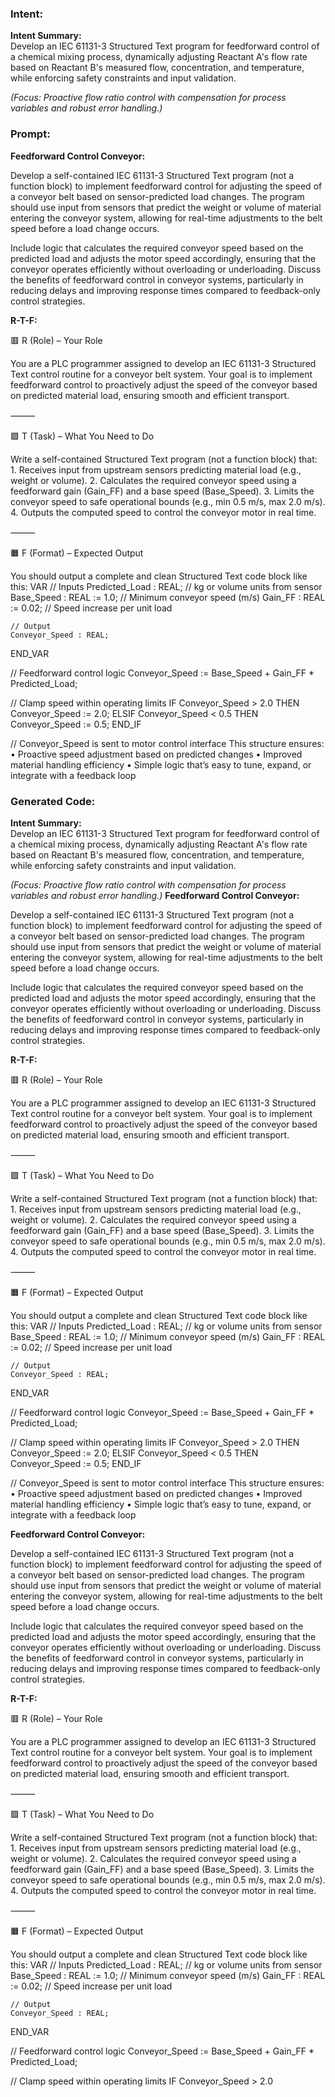 ### Intent:
**Intent Summary:**  
Develop an IEC 61131-3 Structured Text program for feedforward control of a chemical mixing process, dynamically adjusting Reactant A's flow rate based on Reactant B's measured flow, concentration, and temperature, while enforcing safety constraints and input validation.  

*(Focus: Proactive flow ratio control with compensation for process variables and robust error handling.)*

### Prompt:
**Feedforward Control Conveyor:**

Develop a self-contained IEC 61131-3 Structured Text program (not a function block) to implement feedforward control for adjusting the speed of a conveyor belt based on sensor-predicted load changes. The program should use input from sensors that predict the weight or volume of material entering the conveyor system, allowing for real-time adjustments to the belt speed before a load change occurs.

Include logic that calculates the required conveyor speed based on the predicted load and adjusts the motor speed accordingly, ensuring that the conveyor operates efficiently without overloading or underloading. Discuss the benefits of feedforward control in conveyor systems, particularly in reducing delays and improving response times compared to feedback-only control strategies.


**R-T-F:**

🟥 R (Role) – Your Role

You are a PLC programmer assigned to develop an IEC 61131-3 Structured Text control routine for a conveyor belt system. Your goal is to implement feedforward control to proactively adjust the speed of the conveyor based on predicted material load, ensuring smooth and efficient transport.

⸻

🟩 T (Task) – What You Need to Do

Write a self-contained Structured Text program (not a function block) that:
	1.	Receives input from upstream sensors predicting material load (e.g., weight or volume).
	2.	Calculates the required conveyor speed using a feedforward gain (Gain_FF) and a base speed (Base_Speed).
	3.	Limits the conveyor speed to safe operational bounds (e.g., min 0.5 m/s, max 2.0 m/s).
	4.	Outputs the computed speed to control the conveyor motor in real time.

⸻

🟧 F (Format) – Expected Output

You should output a complete and clean Structured Text code block like this:
VAR
    // Inputs
    Predicted_Load : REAL;        // kg or volume units from sensor
    Base_Speed : REAL := 1.0;     // Minimum conveyor speed (m/s)
    Gain_FF : REAL := 0.02;       // Speed increase per unit load

    // Output
    Conveyor_Speed : REAL;
END_VAR

// Feedforward control logic
Conveyor_Speed := Base_Speed + Gain_FF * Predicted_Load;

// Clamp speed within operating limits
IF Conveyor_Speed > 2.0 THEN
    Conveyor_Speed := 2.0;
ELSIF Conveyor_Speed < 0.5 THEN
    Conveyor_Speed := 0.5;
END_IF

// Conveyor_Speed is sent to motor control interface
This structure ensures:
	•	Proactive speed adjustment based on predicted changes
	•	Improved material handling efficiency
	•	Simple logic that’s easy to tune, expand, or integrate with a feedback loop

### Generated Code:
**Intent Summary:**  
Develop an IEC 61131-3 Structured Text program for feedforward control of a chemical mixing process, dynamically adjusting Reactant A's flow rate based on Reactant B's measured flow, concentration, and temperature, while enforcing safety constraints and input validation.  

*(Focus: Proactive flow ratio control with compensation for process variables and robust error handling.)*
**Feedforward Control Conveyor:**

Develop a self-contained IEC 61131-3 Structured Text program (not a function block) to implement feedforward control for adjusting the speed of a conveyor belt based on sensor-predicted load changes. The program should use input from sensors that predict the weight or volume of material entering the conveyor system, allowing for real-time adjustments to the belt speed before a load change occurs.

Include logic that calculates the required conveyor speed based on the predicted load and adjusts the motor speed accordingly, ensuring that the conveyor operates efficiently without overloading or underloading. Discuss the benefits of feedforward control in conveyor systems, particularly in reducing delays and improving response times compared to feedback-only control strategies.


**R-T-F:**

🟥 R (Role) – Your Role

You are a PLC programmer assigned to develop an IEC 61131-3 Structured Text control routine for a conveyor belt system. Your goal is to implement feedforward control to proactively adjust the speed of the conveyor based on predicted material load, ensuring smooth and efficient transport.

⸻

🟩 T (Task) – What You Need to Do

Write a self-contained Structured Text program (not a function block) that:
	1.	Receives input from upstream sensors predicting material load (e.g., weight or volume).
	2.	Calculates the required conveyor speed using a feedforward gain (Gain_FF) and a base speed (Base_Speed).
	3.	Limits the conveyor speed to safe operational bounds (e.g., min 0.5 m/s, max 2.0 m/s).
	4.	Outputs the computed speed to control the conveyor motor in real time.

⸻

🟧 F (Format) – Expected Output

You should output a complete and clean Structured Text code block like this:
VAR
    // Inputs
    Predicted_Load : REAL;        // kg or volume units from sensor
    Base_Speed : REAL := 1.0;     // Minimum conveyor speed (m/s)
    Gain_FF : REAL := 0.02;       // Speed increase per unit load

    // Output
    Conveyor_Speed : REAL;
END_VAR

// Feedforward control logic
Conveyor_Speed := Base_Speed + Gain_FF * Predicted_Load;

// Clamp speed within operating limits
IF Conveyor_Speed > 2.0 THEN
    Conveyor_Speed := 2.0;
ELSIF Conveyor_Speed < 0.5 THEN
    Conveyor_Speed := 0.5;
END_IF

// Conveyor_Speed is sent to motor control interface
This structure ensures:
	•	Proactive speed adjustment based on predicted changes
	•	Improved material handling efficiency
	•	Simple logic that’s easy to tune, expand, or integrate with a feedback loop

**Feedforward Control Conveyor:**

Develop a self-contained IEC 61131-3 Structured Text program (not a function block) to implement feedforward control for adjusting the speed of a conveyor belt based on sensor-predicted load changes. The program should use input from sensors that predict the weight or volume of material entering the conveyor system, allowing for real-time adjustments to the belt speed before a load change occurs.

Include logic that calculates the required conveyor speed based on the predicted load and adjusts the motor speed accordingly, ensuring that the conveyor operates efficiently without overloading or underloading. Discuss the benefits of feedforward control in conveyor systems, particularly in reducing delays and improving response times compared to feedback-only control strategies.


**R-T-F:**

🟥 R (Role) – Your Role

You are a PLC programmer assigned to develop an IEC 61131-3 Structured Text control routine for a conveyor belt system. Your goal is to implement feedforward control to proactively adjust the speed of the conveyor based on predicted material load, ensuring smooth and efficient transport.

⸻

🟩 T (Task) – What You Need to Do

Write a self-contained Structured Text program (not a function block) that:
	1.	Receives input from upstream sensors predicting material load (e.g., weight or volume).
	2.	Calculates the required conveyor speed using a feedforward gain (Gain_FF) and a base speed (Base_Speed).
	3.	Limits the conveyor speed to safe operational bounds (e.g., min 0.5 m/s, max 2.0 m/s).
	4.	Outputs the computed speed to control the conveyor motor in real time.

⸻

🟧 F (Format) – Expected Output

You should output a complete and clean Structured Text code block like this:
VAR
    // Inputs
    Predicted_Load : REAL;        // kg or volume units from sensor
    Base_Speed : REAL := 1.0;     // Minimum conveyor speed (m/s)
    Gain_FF : REAL := 0.02;       // Speed increase per unit load

    // Output
    Conveyor_Speed : REAL;
END_VAR

// Feedforward control logic
Conveyor_Speed := Base_Speed + Gain_FF * Predicted_Load;

// Clamp speed within operating limits
IF Conveyor_Speed > 2.0
